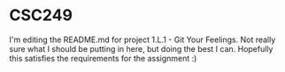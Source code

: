 # CSC249

I'm editing the README.md for project 1.L.1 - Git Your Feelings. 
Not really sure what I should be putting in here, but doing the best I can.
Hopefully this satisfies the requirements for the assignment :)
